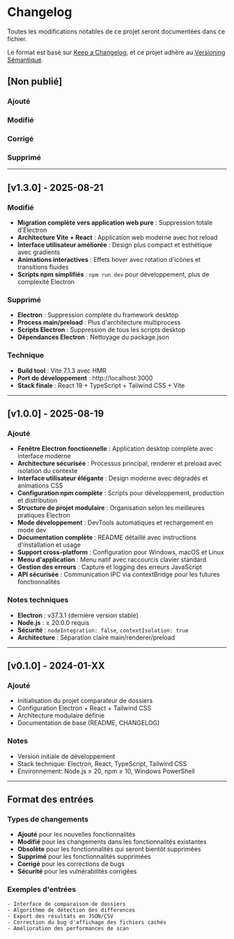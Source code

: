 # Changelog

Toutes les modifications notables de ce projet seront documentées dans ce fichier.

Le format est basé sur [Keep a Changelog](https://keepachangelog.com/fr/1.0.0/),
et ce projet adhère au [Versioning Sémantique](https://semver.org/lang/fr/).

## [Non publié]

### Ajouté

### Modifié

### Corrigé

### Supprimé

---

## [v1.3.0] - 2025-08-21

### Modifié
- **Migration complète vers application web pure** : Suppression totale d'Electron
- **Architecture Vite + React** : Application web moderne avec hot reload
- **Interface utilisateur améliorée** : Design plus compact et esthétique avec gradients
- **Animations interactives** : Effets hover avec rotation d'icônes et transitions fluides
- **Scripts npm simplifiés** : `npm run dev` pour développement, plus de complexité Electron

### Supprimé
- **Electron** : Suppression complète du framework desktop
- **Process main/preload** : Plus d'architecture multiprocess
- **Scripts Electron** : Suppression de tous les scripts desktop
- **Dépendances Electron** : Nettoyage du package.json

### Technique
- **Build tool** : Vite 7.1.3 avec HMR
- **Port de développement** : http://localhost:3000
- **Stack finale** : React 19 + TypeScript + Tailwind CSS + Vite

---

## [v1.0.0] - 2025-08-19

### Ajouté
- **Fenêtre Electron fonctionnelle** : Application desktop complète avec interface moderne
- **Architecture sécurisée** : Processus principal, renderer et preload avec isolation du contexte
- **Interface utilisateur élégante** : Design moderne avec dégradés et animations CSS
- **Configuration npm complète** : Scripts pour développement, production et distribution
- **Structure de projet modulaire** : Organisation selon les meilleures pratiques Electron
- **Mode développement** : DevTools automatiques et rechargement en mode dev
- **Documentation complète** : README détaillé avec instructions d'installation et usage
- **Support cross-platform** : Configuration pour Windows, macOS et Linux
- **Menu d'application** : Menu natif avec raccourcis clavier standard
- **Gestion des erreurs** : Capture et logging des erreurs JavaScript
- **API sécurisée** : Communication IPC via contextBridge pour les futures fonctionnalités

### Notes techniques
- **Electron** : v37.3.1 (dernière version stable)
- **Node.js** : ≥ 20.0.0 requis
- **Sécurité** : `nodeIntegration: false`, `contextIsolation: true`
- **Architecture** : Séparation claire main/renderer/preload

---

## [v0.1.0] - 2024-01-XX

### Ajouté
- Initialisation du projet comparateur de dossiers
- Configuration Electron + React + Tailwind CSS
- Architecture modulaire définie
- Documentation de base (README, CHANGELOG)

### Notes
- Version initiale de développement
- Stack technique: Electron, React, TypeScript, Tailwind CSS
- Environnement: Node.js ≥ 20, npm ≥ 10, Windows PowerShell

---

## Format des entrées

### Types de changements
- **Ajouté** pour les nouvelles fonctionnalités
- **Modifié** pour les changements dans les fonctionnalités existantes
- **Obsolète** pour les fonctionnalités qui seront bientôt supprimées
- **Supprimé** pour les fonctionnalités supprimées
- **Corrigé** pour les corrections de bugs
- **Sécurité** pour les vulnérabilités corrigées

### Exemples d'entrées
```
- Interface de comparaison de dossiers
- Algorithme de détection des différences
- Export des résultats en JSON/CSV
- Correction du bug d'affichage des fichiers cachés
- Amélioration des performances de scan
```
